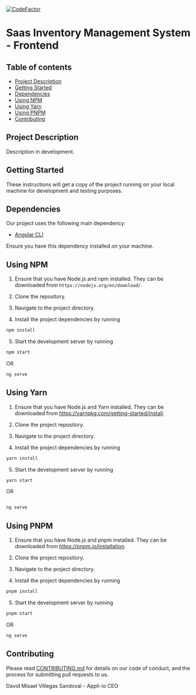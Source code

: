 [![CodeFactor](https://www.codefactor.io/repository/github/appli-io/frontend-main/badge)](https://www.codefactor.io/repository/github/appli-io/frontend-main)

# Saas Inventory Management System - Frontend

## Table of contents

* [Project Description](#project-description)
* [Getting Started](#getting-started)
* [Dependencies](#dependencies)
* [Using NPM](#using-npm)
* [Using Yarn](#using-yarn)
* [Using PNPM](#using-pnpm)
* [Contributing](#contributing)

## Project Description

Description in development.

## Getting Started

These instructions will get a copy of the project running on your local machine for development and testing purposes.

## Dependencies

Our project uses the following main dependency:

- [Angular CLI](https://cli.angular.io/)

Ensure you have this dependency installed on your machine.

## Using NPM

1. Ensure that you have Node.js and npm installed. They can be downloaded from `https://nodejs.org/en/download/`.

2. Clone the repository.

3. Navigate to the project directory.

4. Install the project dependencies by running

  ```bash
  npm install
  ```

5. Start the development server by running

  ```bash
  npm start
  ```

OR

  ```bash
  ng serve
  ```

## Using Yarn

1. Ensure that you have Node.js and Yarn installed. They can be downloaded from https://yarnpkg.com/getting-started/install.

2. Clone the project repository.

3. Navigate to the project directory.

4. Install the project dependencies by running

  ```bash
  yarn install
  ```

5. Start the development server by running

  ```bash
  yarn start
  ```

OR

  ```bash

  ng serve
  ```

## Using PNPM

1. Ensure that you have Node.js and pnpm installed. They can be downloaded from https://pnpm.io/installation.

2. Clone the project repository.

3. Navigate to the project directory.

4. Install the project dependencies by running

  ```bash
  pnpm install
  ```

5. Start the development server by running

  ```bash
  pnpm start
  ```

OR

  ```bash
  ng serve
  ```

## Contributing

Please read [CONTRIBUTING.md](CONTRIBUTING.md) for details on our code of conduct, and the process for submitting pull requests to us.

David Misael Villegas Sandoval - Appli-io CEO
